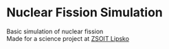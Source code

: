 # Nuclear Fission Simulation

Basic simulation of nuclear fission <br>
Made for a science project at <a href="http://www.zsoit-lipsko.pl/" target="blank">ZSOIT Lipsko</a>
